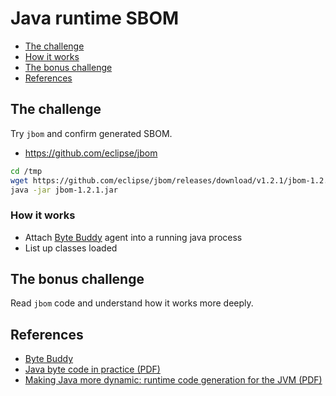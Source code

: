 # Java runtime SBOM

- [The challenge](#the-challenge)
- [How it works](#how-it-works)
- [The bonus challenge](#the-bonus-challenge)
- [References](#references)

## The challenge

Try `jbom` and confirm generated SBOM.

- https://github.com/eclipse/jbom

```bash
cd /tmp
wget https://github.com/eclipse/jbom/releases/download/v1.2.1/jbom-1.2.1.jar
java -jar jbom-1.2.1.jar
```

### How it works

- Attach [Byte Buddy](https://bytebuddy.net/#/) agent into a running java process
- List up classes loaded

## The bonus challenge

Read `jbom` code and understand how it works more deeply.

## References

- [Byte Buddy](https://bytebuddy.net/#/)
- [Java byte code in practice (PDF)](https://www.jug.ch/events/slides/150916+17_Java_byte_code_in_practice.pdf)
- [Making Java more dynamic: runtime code generation for the JVM (PDF)](https://assets.ctfassets.net/oxjq45e8ilak/7Me2OZM1y0IsmoAEeKgWaW/941b640ae7af83adb5c4733b566313bf/Making_Java_more_dynamic.pdf)
